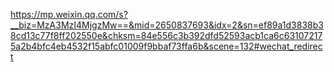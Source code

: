 https://mp.weixin.qq.com/s?__biz=MzA3MzI4MjgzMw==&mid=2650837693&idx=2&sn=ef89a1d3838b38cd13c77f8ff202550e&chksm=84e556c3b392dfd52593acb1ca6c631072175a2b4bfc4eb4532f15abfc01009f9bbaf73ffa6b&scene=132#wechat_redirect